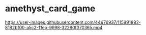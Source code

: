 # amethyst_card_game

https://user-images.githubusercontent.com/44676937/115991882-8182bf00-a5c2-11eb-9998-32280f370365.mp4
